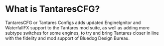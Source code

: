# What is TantaresCFG?
TantaresCFG or Tantares Configs adds updated EngineIgnitor and WaterfallFX support to the Tantares mod suite, as well as adding more subtype switches for some engines, to try and bring Tantares closer in line with the fidelity and mod support of Bluedog Design Bureau.
